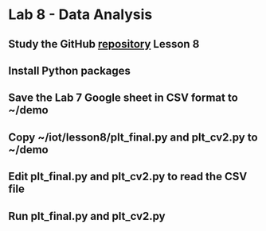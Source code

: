 # Lab 8 - Data Analysis

## Study the GitHub [repository](https://github.com/kevinwlu/iot) Lesson 8

## Install Python packages

## Save the Lab 7 Google sheet in CSV format to ~/demo
## Copy ~/iot/lesson8/plt_final.py and plt_cv2.py to ~/demo
## Edit plt_final.py and plt_cv2.py to read the CSV file
## Run plt_final.py and plt_cv2.py
